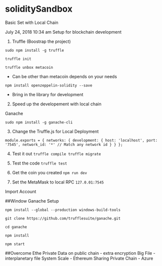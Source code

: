 # soliditySandbox

Basic Set with Local Chain

July 24, 2018 10:34 am
Setup for blockchain development

1. Truffle (Boostrap the project)

`sudo npm install -g truffle`

`truffle init`

`truffle unbox metacoin`
- Can be other than metacoin depends on your needs

`npm install openzeppelin-solidity --save`
- Bring in the library for development

2. Speed up the developement with local chain

Ganache

`sudo npm install -g ganache-cli`

3. Change the Truffle.js for Local Deployment

`module.exports = {
     networks: {
         development: {
             host: 'localhost',
             port: '7545',
             network_id: '*' // Match any network id
         }
     }
 };
`

4. Test it out
`truffle compile
 truffle migrate
`

5. Test the code
`truffle test
`
6. Get the coin you created
`npm run dev`

7. Set the MetaMask to local
RPC
`127.0.01:7545`

Import Account 

##Window Ganache Setup

`npm install --global --production windows-build-tools`

`git clone https://github.com/trufflesuite/ganache.git`

`cd ganache`

`npm install`

`npm start`

##Overcome Ethe
 Private Data on public chain - extra encryption
 Big File -interplanetary file System
 Scale - Ethereum Sharing
 Private Chain - Azure

